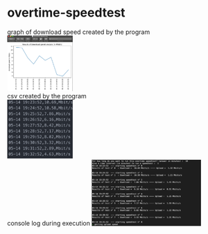 # overtime-speedtest
graph of download speed created by the program </br>
<img src="imgs/graph.png" height="30%" width="30%" > </br>
csv created by the program </br>
<img src="imgs/csv.png" height="30%" width="30%"> </br>
console log during execution
<img src="imgs/console.png" height="50%" width="50%"> </br>



